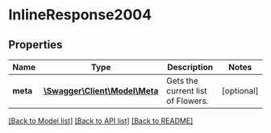 # InlineResponse2004

## Properties
Name | Type | Description | Notes
------------ | ------------- | ------------- | -------------
**meta** | [**\Swagger\Client\Model\Meta**](Meta.md) | Gets the current list of Flowers. | [optional] 

[[Back to Model list]](../README.md#documentation-for-models) [[Back to API list]](../README.md#documentation-for-api-endpoints) [[Back to README]](../README.md)


